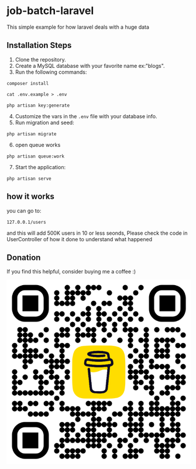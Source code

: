 # job-batch-laravel 

This simple example for how laravel deals with a huge data 

## Installation Steps

1. Clone the repository.
2. Create a MySQL database with your favorite name ex:"blogs".
3. Run the following commands:

```
composer install
```

```
cat .env.example > .env
```

```
php artisan key:generate
```

4. Customize the vars in the `.env` file with your database info.
5. Run migration and seed:

```
php artisan migrate
```

6. open queue works

```
php artisan queue:work

```

7. Start the application:

```
php artisan serve
```

## how it works

you can go to:

```
127.0.0.1/users
```

and this will add 500K users in 10 or less seonds, Please check the code in UserController of how it done to understand what happened
## Donation

If you find this helpful, consider buying me a coffee :)

<center>

[![QR Code for Donation](https://github.com/islamsamy214/admin-laravel-vue-bootstrap/blob/master/public/bmc_qr.png?raw=true)](https://www.buymeacoffee.com/islamsamy)

</center>